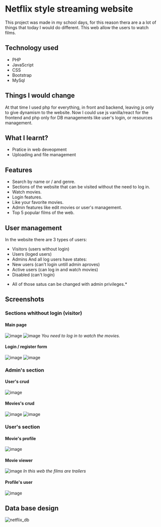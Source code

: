 # Netflix style streaming website
This project was made in my school days, for this reason thera are a a lot of things that today I would do different. This web allow the users to watch films.

## Technology used

 - PHP
 - JavaScript
 - CSS
 - Bootstrap
 - MySql
## Things I would change
At that time I used php for everything, in front and backend, leaving js only to give dynamism to the website.
Now I could use js vanilla/react for the frontend and php only for DB managements like user's login, or resources management.
## What I learnt?
  - Pratice in web deveopment
  - Uploading and file management
## Features
  - Search by name or / and genre.
  - Sections of the website that can be visited without the need to log in.
  - Watch movies.
  - Login features.
  - Like your favorite movies.
  - Admin features like edit movies or user's management.
  - Top 5 popular films of the web.
## User management
In the website there are 3 types of users:
  - Visitors (users without login)
  - Users (loged users)
  - Admins
And all log users have states:
  - New users (can't login untill admin aproves)
  - Active users (can log in and watch movies)
  - Disabled (can't login)
* All of those satus can be changed with admin privileges.*
## Screenshots
### Sections whithout login (visitor)
#### Main page
![image](https://github.com/user-attachments/assets/1e657b01-5844-4374-8ea3-b13f18671791)
![image](https://github.com/user-attachments/assets/42140276-cc94-4f04-afc3-ed0fe316d0c1)
*You need to log in to watch the movies.*
#### Login / register form
![image](https://github.com/user-attachments/assets/fe6a2862-182e-430f-9cb5-8295ac8686a0)
![image](https://github.com/user-attachments/assets/0f9fb36f-5e32-4ee3-9efc-adf3d9966c86)
### Admin's section
#### User's crud
![image](https://github.com/user-attachments/assets/c74b14ce-0579-4fa3-8035-42cd2d34fe7f)
#### Movies's crud
![image](https://github.com/user-attachments/assets/f856a323-a82c-436c-b288-afa8055de531)
![image](https://github.com/user-attachments/assets/1de438c7-705e-4a38-a44f-54bc4e29ca2c)
### User's section
#### Movie's profile
![image](https://github.com/user-attachments/assets/351a5b43-0b6a-47b9-a528-014a6130e4f1)
#### Movie viewer
![image](https://github.com/user-attachments/assets/602ec36a-4947-458f-9e44-67123e147dfc)
*In this web the films are trailers*
#### Profile's user
![image](https://github.com/user-attachments/assets/3627d150-43b9-4f72-bd24-f7d7003b1bd0)

## Data base design
![netflix_db](https://github.com/user-attachments/assets/973b2eae-34d6-48b1-ad9c-9061c7da74a2)

